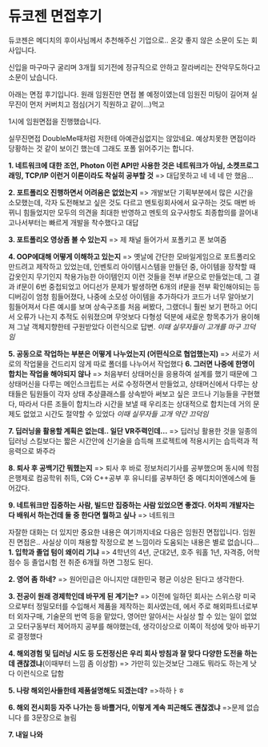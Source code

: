 # 듀코젠 면접후기 #
듀코젠은 메디치의 후이사님께서 추천해주신 기업으로.. 온갖 좋지 않은 소문이 도는 회사입니다. 

신입을 마구마구 굴리며 3개월 되기전에 정규직으로 안하고 잘라버리는 잔악무도하다고 소문이 났습니다. 

아래는 면접 후기입니다. 원래 임원진만 면접 볼 예정이였는데 임원진 미팅이 길어져 실무진이 먼저 커버치고 점심(거기 직원하고 같이...)먹고 

1시에 임원면접을 진행했습니다. 




실무진면접
DoubleMe때처럼 저한테 아예관심없지는 않았네요. 예상치못한 면접이라 당황하는 것 같이 보이긴 했는데 그래도 포폴 읽어주기는 합니다.


**1. 네트워크에 대한 조언, Photon 이런 API만 사용한 것은 네트워크가 아님, 소켓프로그래밍, TCP/IP 이런거 이론이라도 착실히 공부할 것**
=> 대답못하고 네 네 네 만 했음... 


**2. 포트폴리오 진행하면서 어려움은 없었는지**
=> 개발보단 기획부분에서 많은 시간을 소모했는데, 각자 도전해보고 싶은 것도 다르고 멘토링회사에서 요구하는 것도 매번 바뀌니 힘들었지만 모두의 의견을 최대한 반영하고 멘토의 요구사항도 최종합의를 끌어내고나서부터는 빠르게 개발을 착수했다고 대답 


**3. 포트폴리오 영상좀 볼 수 있는지**
=> 제 채널 들어가서 포폴키고 폰 보여줌


**4. OOP에대해 어떻게 이해하고 있는지**
=> 옛날에 간단한 모바일게임으로 포트폴리오 만드려고 제작하고 있었는데, 인벤토리 아이템시스템을 만들던 중, 아이템을 장착할 때 갑옷인지 무기인지 착용가능한 아이템인지 이런 것들을 전부 if문으로 만들었는데, 그 결과 if문이 6번 중첩되었고 어디선가 문제가 발생하면 6개의 if문을 전부 확인해야되는 등 디버깅이 엄청 힘들어졌다, 나중에 소모성 아이템을 추가하다가 코드가 너무 알아보기 힘들어져서 다른 예시를 보며 상속구조를 처음 써봤다, 그랬더니 훨씬 보기 편하고 어디서 오류가 나는지 추적도 쉬워졌으며 무엇보다 다형성 덕분에 새로운 항목추가가 용이해져 그날 객체지향한테 구원받았다 이런식으로 답변. *이때 실무자들이 고개를 마구 끄덕임*


**5. 공동으로 작업하는 부분은 어떻게 나누었는지 (어떤식으로 협업했는지)**
=> 서로가 서로의 작업물을 건드리지 않게 따로 폴더를 나누어서 작업했다
**6. 그러면 나중에 한명이 합치는 작업을 해야되지 않나**
=> 처음부터 상태머신을 응용하여 설계를 했기 때문에 그 상태머신을 다루는 메인스크립트는 서로 수정하면서 만들었고, 상태머신에서 다루는 상태들은 팀원들이 각자 상태 추상클래스를 상속받아 써보고 싶은 코드나 기능들을 구현했다, 따라서 다른 조들이 합치느라 시간을 보낼 때 우리조는 상대적으로 합치는데 거의 문제도 없었고 시간도 절약할 수 있었다 *이때 실무자들 고개 약간 끄덕임*


**7. 딥러닝을 활용할 계획은 없는데.. 일단 VR주력인데...**
=> 딥러닝 활용한 것을 일종의 딥러닝 스킬보다는 짧은 시간안에 신기술을 습득해 프로젝트에 적용시키는 습득력과 적응력으로 봐주라


**8. 퇴사 후 공백기간 뭐했는지**
=> 퇴사 후 바로 정보처리기사를 공부했으며 동시에 학점은행제로 컴공학위 취득, C와 C++공부 후 유니티를 공부하던 중 메디치이엔에스에 들어갔다.


**9. 네트워크만 집중하는 사람, 빌드만 집중하는 사람 있었으면 좋겠다. 어차피 개발자는 다 배워서 하는건데 둘 중 한다면 뭘하고 싶나**
=> 네트워크


자잘한 대화는 더 있지만 중요한 내용은 여기까지네요 다음은 임원진 면접입니다. 
임원진 면접은.. 사실상 이미 채용할 작정으로 본 느낌이라 도움되는 내용은 별로 없습니다...
**1. 입학과 졸업 텀이 왜이리 기냐**
=> 4학년의 4년, 군대2년, 호주 워홀 1년, 자격증, 어학점수 등 졸업시험 전 취준 6개월 하면 그정도 된다.


**2. 영어 좀 하네?**
=> 원어민급은 아니지만 대한민국 평균 이상은 된다고 생각한다.


**3. 전공이 원래 경제학인데 바꾸게 된 계기는?**
=> 이전에 일하던 회사는 스위스랑 미국으로부터 정밀모터를 수입해서 제품을 제작하는 회사였는데, 
에서 주로 해외파트너로부터 외자구매, 기술문의 번역 등을 맡았다, 영어만 알아서는 사실상 할 수 있는 일이 없었고 모터구동부터 제어까지 공부를 해야했는데, 생각이상으로 이쪽이 적성에 맞아 바꾸기로 결정했다


**4. 해외경험 및 딥러닝 시도 등 도전정신은 우리 회사 방침과 잘 맞다 다양한 도전을 하는데 괜찮겠냐**(이때부터 느낌 좀 이상함)
=> 가만히 있는것보단 그래도 뭐라도 하는게 낫다 이런식으로 답함


**5. 나랑 해외인사들한테 제품설명해도 되겠는데?**
=>하하ㅏㅎ


**6. 해외 전시회등 자주 나가는 등 바쁠거다, 이렇게 계속 피곤해도 괜찮겠냐**
=>문제 없습니다 를 3문장으로 늘림


**7. 내일 나와**
